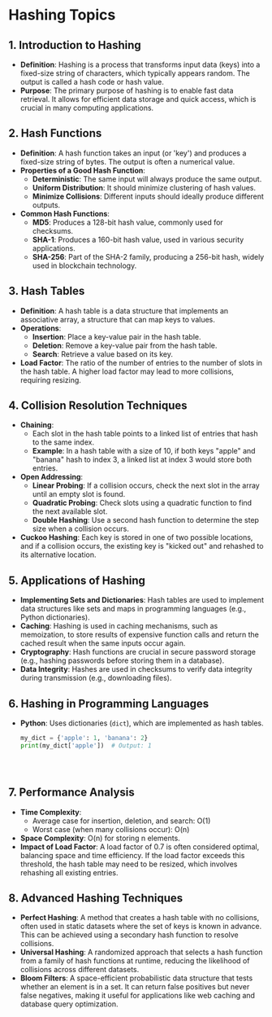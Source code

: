 # Hashing Topics

## 1. Introduction to Hashing
- **Definition**: Hashing is a process that transforms input data (keys) into a fixed-size string of characters, which typically appears random. The output is called a hash code or hash value.
- **Purpose**: The primary purpose of hashing is to enable fast data retrieval. It allows for efficient data storage and quick access, which is crucial in many computing applications.

## 2. Hash Functions
- **Definition**: A hash function takes an input (or 'key') and produces a fixed-size string of bytes. The output is often a numerical value.
- **Properties of a Good Hash Function**:
  - **Deterministic**: The same input will always produce the same output.
  - **Uniform Distribution**: It should minimize clustering of hash values.
  - **Minimize Collisions**: Different inputs should ideally produce different outputs.
- **Common Hash Functions**:
  - **MD5**: Produces a 128-bit hash value, commonly used for checksums.
  - **SHA-1**: Produces a 160-bit hash value, used in various security applications.
  - **SHA-256**: Part of the SHA-2 family, producing a 256-bit hash, widely used in blockchain technology.

## 3. Hash Tables
- **Definition**: A hash table is a data structure that implements an associative array, a structure that can map keys to values.
- **Operations**:
  - **Insertion**: Place a key-value pair in the hash table.
  - **Deletion**: Remove a key-value pair from the hash table.
  - **Search**: Retrieve a value based on its key.
- **Load Factor**: The ratio of the number of entries to the number of slots in the hash table. A higher load factor may lead to more collisions, requiring resizing.

## 4. Collision Resolution Techniques
- **Chaining**: 
  - Each slot in the hash table points to a linked list of entries that hash to the same index.
  - **Example**: In a hash table with a size of 10, if both keys "apple" and "banana" hash to index 3, a linked list at index 3 would store both entries.
- **Open Addressing**:
  - **Linear Probing**: If a collision occurs, check the next slot in the array until an empty slot is found.
  - **Quadratic Probing**: Check slots using a quadratic function to find the next available slot.
  - **Double Hashing**: Use a second hash function to determine the step size when a collision occurs.
- **Cuckoo Hashing**: Each key is stored in one of two possible locations, and if a collision occurs, the existing key is "kicked out" and rehashed to its alternative location.

## 5. Applications of Hashing
- **Implementing Sets and Dictionaries**: Hash tables are used to implement data structures like sets and maps in programming languages (e.g., Python dictionaries).
- **Caching**: Hashing is used in caching mechanisms, such as memoization, to store results of expensive function calls and return the cached result when the same inputs occur again.
- **Cryptography**: Hash functions are crucial in secure password storage (e.g., hashing passwords before storing them in a database).
- **Data Integrity**: Hashes are used in checksums to verify data integrity during transmission (e.g., downloading files).

## 6. Hashing in Programming Languages
- **Python**: Uses dictionaries (`dict`), which are implemented as hash tables.
  ```python
  my_dict = {'apple': 1, 'banana': 2}
  print(my_dict['apple'])  # Output: 1





 ## 7. Performance Analysis
- **Time Complexity**:
  - Average case for insertion, deletion, and search: O(1)
  - Worst case (when many collisions occur): O(n)
- **Space Complexity**: O(n) for storing n elements.
- **Impact of Load Factor**: A load factor of 0.7 is often considered optimal, balancing space and time efficiency. If the load factor exceeds this threshold, the hash table may need to be resized, which involves rehashing all existing entries.

## 8. Advanced Hashing Techniques
- **Perfect Hashing**: A method that creates a hash table with no collisions, often used in static datasets where the set of keys is known in advance. This can be achieved using a secondary hash function to resolve collisions.
- **Universal Hashing**: A randomized approach that selects a hash function from a family of hash functions at runtime, reducing the likelihood of collisions across different datasets.
- **Bloom Filters**: A space-efficient probabilistic data structure that tests whether an element is in a set. It can return false positives but never false negatives, making it useful for applications like web caching and database query optimization.